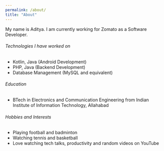 ```yaml
---
permalink: /about/
title: "About"
---
```


My name is Aditya. I am currently working for Zomato as a Software Developer.

###### Technologies I have worked on
- Kotlin, Java (Android Development)
- PHP, Java (Backend Development) 
- Database Management (MySQL and equivalent)

###### Education
- BTech in Electronics and Communication Engineering from Indian Institute of Information Technology, Allahabad

###### Hobbies and Interests
- Playing football and badminton
- Watching tennis and basketball
- Love watching tech talks, productivity and random videos on YouTube
